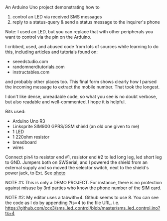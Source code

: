 An Arduino Uno project demonstrating how to

1. control an LED via received SMS messages
2. reply to a status-query & send a status message to the inquirer's phone

Note: I used an LED, but you can replace that with other peripherals you want
to control via the pin on the Arduino.

I cribbed, used, and abused code from lots of sources while learning to do this,
including articles and tutorials found on:

* seeedstudio.com
* randomnerdtutorials.com
* instructables.com

and probably other places too. This final form shows clearly how I parsed the 
incoming message to extract the mobile number. That took the longest.

I don't like dense, unreadable code, so what you see is no doubt verbose, but
also readable and well-commented. I hope it is helpful.

Bits used:

* Arduino Uno R3
* Linksprite SIM900 GPRS/GSM shield (an old one given to me)
* 1 LED
* 1 220ohm resistor
* breadboard
* wires

Connect pin4 to resistor end #1, resistor end #2 to led long leg,
led short leg to GND. Jumpers both on SWSerial, and I powered the shield from 
an external supply and so moved the selector switch, next to the shield's 
power jack, to Ext. See [photo](./SIM900.jpg)

NOTE #1: This is only a DEMO PROJECT. For instance, there is no protection
against misuse by 3rd parties who know the phone number of the SIM card.

NOTE #2: My editor uses a tabwith=4. Github seems to use 8. You can see the 
code as I do by appending ?ts=4 to the file URL.  i.e. 
https://github.com/ccx3/sms_led_control/blob/master/sms_led_control.ino?ts=4

